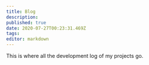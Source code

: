 ```yaml
---
title: Blog
description: 
published: true
date: 2020-07-27T00:23:31.469Z
tags: 
editor: markdown
---
```


This is where all the development log of my projects go.


